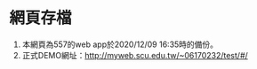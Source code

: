 # 網頁存檔
1. 本網頁為557的web app於2020/12/09 16:35時的備份。
2. 正式DEMO網址：http://myweb.scu.edu.tw/~06170232/test/#/
